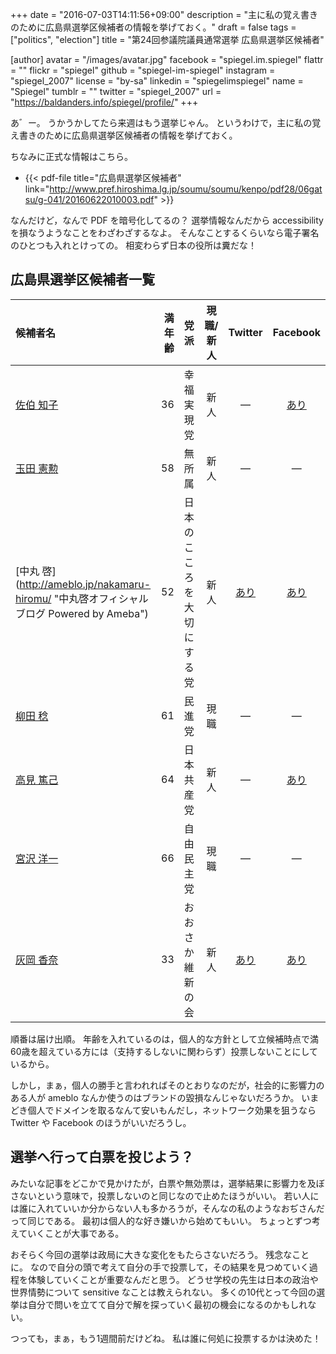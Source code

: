 +++
date = "2016-07-03T14:11:56+09:00"
description = "主に私の覚え書きのために広島県選挙区候補者の情報を挙げておく。"
draft = false
tags = ["politics", "election"]
title = "第24回参議院議員通常選挙 広島県選挙区候補者"

[author]
  avatar = "/images/avatar.jpg"
  facebook = "spiegel.im.spiegel"
  flattr = ""
  flickr = "spiegel"
  github = "spiegel-im-spiegel"
  instagram = "spiegel_2007"
  license = "by-sa"
  linkedin = "spiegelimspiegel"
  name = "Spiegel"
  tumblr = ""
  twitter = "spiegel_2007"
  url = "https://baldanders.info/spiegel/profile/"
+++

あ゛ー。
うかうかしてたら来週はもう選挙じゃん。
というわけで，主に私の覚え書きのために広島県選挙区候補者の情報を挙げておく。

ちなみに正式な情報はこちら。

- {{< pdf-file title="広島県選挙区候補者" link="http://www.pref.hiroshima.lg.jp/soumu/soumu/kenpo/pdf28/06gatsu/g-041/20160622010003.pdf" >}}

なんだけど，なんで PDF を暗号化してるの？ 選挙情報なんだから accessibility を損なうようなことをわざわざするなよ。
そんなことするくらいなら電子署名のひとつも入れとけっての。
相変わらず日本の役所は糞だな！

## 広島県選挙区候補者一覧

| 候補者名 | 満年齢 | 党派 | 現職/新人 | Twitter | Facebook |
|:---------|-------:|:-----|:---------:|:-------:|:--------:|
| [佐伯 知子](http://ameblo.jp/saekitomoko "佐伯知子オフィシャルブログ") | 36 | 幸福実現党 | 新人 | ― | [あり](https://www.facebook.com/profile.php?id=100007874922516) |
| [玉田 憲勲](http://touyodai.jp/ "世界のたま") | 58 | 無所属 | 新人 | ― | ― |
| [中丸 啓] (http://ameblo.jp/nakamaru-hiromu/ "中丸啓オフィシャルブログ Powered by Ameba") | 52 | 日本のこころを大切にする党 | 新人 | [あり](https://twitter.com/maruchan777jp) | [あり](https://www.facebook.com/nakamaru.hiromu) |
| [柳田 稔](https://www.yarukida.com/ "参議院議員 やなぎだ稔") | 61 | 民進党 | 現職 | ― | ― |
| [高見 篤己](http://jcph.cocolog-nifty.com/ "高見あつみ") | 64 | 日本共産党 | 新人 | ― | [あり](https://www.facebook.com/people/%E9%AB%98%E8%A6%8B%E7%AF%A4%E5%B7%B1/100005020839951) |
| [宮沢 洋一](http://www.miyazawa-yoichi.com/ "参議院議員　宮沢洋一") | 66 | 自由民主党 | 現職 | ― | ― |
| [灰岡 香奈](http://ameblo.jp/haioka-kana/ "はいおか香奈 オフィシャルブログ「ド根性！」") | 33 | おおさか維新の会 | 新人 | [あり](https://twitter.com/kana_628) | [あり](https://www.facebook.com/kana.haioka) |

順番は届け出順。
年齢を入れているのは，個人的な方針として立候補時点で満60歳を超えている方には（支持するしないに関わらず）投票しないことにしているから。

しかし，まぁ，個人の勝手と言われればそのとおりなのだが，社会的に影響力のある人が ameblo なんか使うのはブランドの毀損なんじゃないだろうか。
いまどき個人でドメインを取るなんて安いもんだし，ネットワーク効果を狙うなら Twitter や Facebook のほうがいいだろうし。

## 選挙へ行って白票を投じよう？

みたいな記事をどこかで見かけたが，白票や無効票は，選挙結果に影響力を及ぼさないという意味で，投票しないのと同じなので止めたほうがいい。
若い人には誰に入れていいか分からない人も多かろうが，そんなの私のようなおぢさんだって同じである。
最初は個人的な好き嫌いから始めてもいい。
ちょっとずつ考えていくことが大事である。

おそらく今回の選挙は政局に大きな変化をもたらさないだろう。
残念なことに。
なので自分の頭で考えて自分の手で投票して，その結果を見つめていく過程を体験していくことが重要なんだと思う。
どうせ学校の先生は日本の政治や世界情勢について sensitive なことは教えられない。
多くの10代とって今回の選挙は自分で問いを立てて自分で解を探っていく最初の機会になるのかもしれない。

つっても，まぁ，もう1週間前だけどね。
私は誰に何処に投票するかは決めた！
